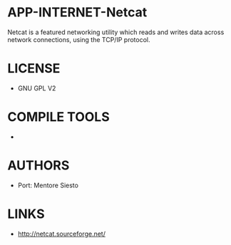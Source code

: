 APP-INTERNET-Netcat
===================

Netcat is a featured networking utility which reads and writes data across network connections, using the TCP/IP protocol.


LICENSE
===============
* GNU GPL V2

COMPILE TOOLS
===============
* 

AUTHORS
===============
* Port: Mentore Siesto

LINKS
===============
* http://netcat.sourceforge.net/
